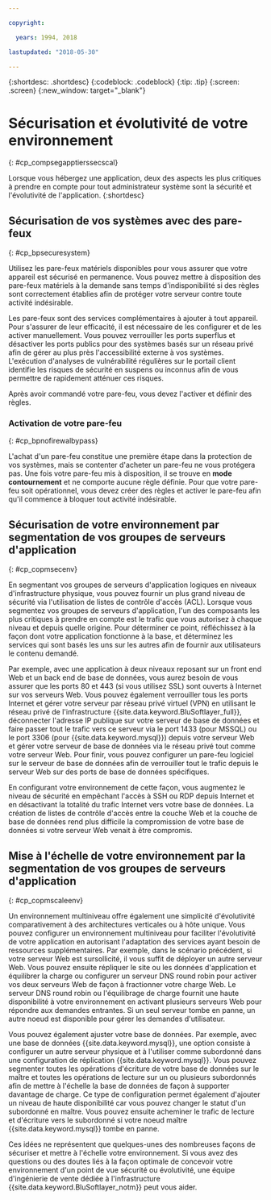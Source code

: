 ```yaml
---

copyright:

  years: 1994, 2018

lastupdated: "2018-05-30"

---
```


{:shortdesc: .shortdesc}
{:codeblock: .codeblock}
{:tip: .tip}
{:screen: .screen}
{:new_window: target="_blank"}

# Sécurisation et évolutivité de votre environnement
{: #cp_compsegapptierssecscal}

Lorsque vous hébergez une application, deux des aspects les plus critiques à prendre en compte pour tout administrateur système sont la sécurité et l'évolutivité de l'application.
{:shortdesc}

## Sécurisation de vos systèmes avec des pare-feux
{: #cp_bpsecuresystem}

Utilisez les pare-feux matériels disponibles pour vous assurer que votre appareil est sécurisé en permanence. Vous pouvez mettre à disposition des pare-feux matériels à la demande sans temps d'indisponibilité si des règles sont correctement établies afin de protéger votre serveur contre toute activité indésirable.

Les pare-feux sont des services complémentaires à ajouter à tout appareil. Pour s'assurer de leur efficacité, il est nécessaire de les configurer et de les activer manuellement. Vous pouvez verrouiller les ports superflus et désactiver les ports publics pour des systèmes basés sur un réseau privé afin de gérer au plus près l'accessibilité externe à vos systèmes. L'exécution d'analyses de vulnérabilité régulières sur le portail client identifie les risques de sécurité en suspens ou inconnus afin de vous permettre de rapidement atténuer ces risques.

Après avoir commandé votre pare-feu, vous devez l'activer et définir des règles.

### Activation de votre pare-feu
{: #cp_bpnofirewalbypass}

L'achat d'un pare-feu constitue une première étape dans la protection de vos systèmes, mais se contenter d'acheter un pare-feu ne vous protégera pas. Une fois votre pare-feu mis à disposition, il se trouve en **mode contournement** et ne comporte aucune règle définie. Pour que votre pare-feu soit opérationnel, vous devez créer des règles et activer le pare-feu afin qu'il commence à bloquer tout activité indésirable.


## Sécurisation de votre environnement par segmentation de vos groupes de serveurs d'application
{: #cp_copmsecenv}

En segmentant vos groupes de serveurs d'application logiques en niveaux d'infrastructure physique, vous pouvez fournir un plus grand niveau de sécurité via l'utilisation de listes de contrôle d'accès (ACL). Lorsque vous segmentez vos groupes de serveurs d'application, l'un des composants les plus critiques à prendre en compte est le trafic que vous autorisez à chaque niveau et depuis quelle origine. Pour déterminer ce point, réfléchissez à la façon dont votre application fonctionne à la base, et déterminez les services qui sont basés les uns sur les autres afin de fournir aux utilisateurs le contenu demandé.

Par exemple, avec une application à deux niveaux reposant sur un front end Web et un back end de base de données, vous aurez besoin de vous assurer que les ports 80 et 443 (si vous utilisez SSL) sont ouverts à Internet sur vos serveurs Web. Vous pouvez également verrouiller tous les ports Internet et gérer votre serveur par réseau privé virtuel (VPN) en utilisant le réseau privé de l'infrastructure {{site.data.keyword.BluSoftlayer_full}}, déconnecter l'adresse IP publique sur votre serveur de base de données et faire passer tout le trafic vers ce serveur via le port 1433 (pour MSSQL) ou le port 3306 (pour {{site.data.keyword.mysql}}) depuis votre serveur Web et gérer votre serveur de base de données via le réseau privé tout comme votre serveur Web. Pour finir, vous pouvez configurer un pare-feu logiciel sur le serveur de base de données afin de verrouiller tout le trafic depuis le serveur Web sur des ports de base de données spécifiques.

En configurant votre environnement de cette façon, vous augmentez le niveau de sécurité en empêchant l'accès à SSH ou RDP depuis Internet et en désactivant la totalité du trafic Internet vers votre base de données. La création de listes de contrôle d'accès entre la couche Web et la couche de base de données rend plus difficile la compromission de votre base de données si votre serveur Web venait à être compromis.

## Mise à l'échelle de votre environnement par la segmentation de vos groupes de serveurs d'application
{: #cp_copmscaleenv}

Un environnement multiniveau offre également une simplicité d'évolutivité comparativement à des architectures verticales ou à hôte unique. Vous pouvez configurer un environnement multiniveau pour faciliter l'évolutivité de votre application en autorisant l'adaptation des services ayant besoin de ressources supplémentaires. Par exemple, dans le scénario précédent, si votre serveur Web est sursollicité, il vous suffit de déployer un autre serveur Web. Vous pouvez ensuite répliquer le site ou les données d'application et équilibrer la charge ou configurer un serveur DNS round robin pour activer vos deux serveurs Web de façon à fractionner votre charge Web. Le serveur DNS round robin ou l'équilibrage de charge fournit une haute disponibilité à votre environnement en activant plusieurs serveurs Web pour répondre aux demandes entrantes. Si un seul serveur tombe en panne, un autre noeud est disponible pour gérer les demandes d'utilisateur.

Vous pouvez également ajuster votre base de données. Par exemple, avec une base de données {{site.data.keyword.mysql}}, une option consiste à configurer un autre serveur physique et à l'utiliser comme subordonné dans une configuration de réplication {{site.data.keyword.mysql}}. Vous pouvez segmenter toutes les opérations d'écriture de votre base de données sur le maître et toutes les opérations de lecture sur un ou plusieurs subordonnés afin de mettre à l'échelle la base de données de façon à supporter davantage de charge. Ce type de configuration permet également d'ajouter un niveau de haute disponibilité car vous pouvez changer le statut d'un subordonné en maître. Vous pouvez ensuite acheminer le trafic de lecture et d'écriture vers le subordonné si votre noeud maître {{site.data.keyword.mysql}} tombe en panne.

Ces idées ne représentent que quelques-unes des nombreuses façons de sécuriser et mettre à l'échelle votre environnement. Si vous avez des questions ou des doutes liés à la façon optimale de concevoir votre environnement d'un point de vue sécurité ou évolutivité, une équipe d'ingénierie de vente dédiée à l'infrastructure {{site.data.keyword.BluSoftlayer_notm}} peut vous aider.
